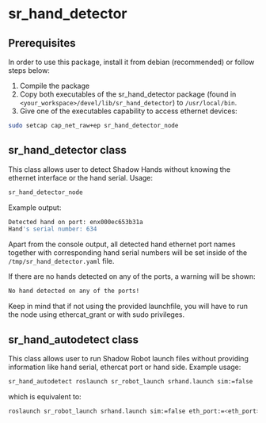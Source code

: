 # sr_hand_detector

## Prerequisites

In order to use this package, install it from debian (recommended) or follow steps below:
1. Compile the package
2. Copy both executables of the sr_hand_detector package (found in `<your_workspace>/devel/lib/sr_hand_detector`) to `/usr/local/bin`.
3. Give one of the executables capability to access ethernet devices:
```sh
sudo setcap cap_net_raw+ep sr_hand_detector_node
```

## sr_hand_detector class

This class allows user to detect Shadow Hands without knowing the ethernet interface or the hand serial. Usage:

```sh
sr_hand_detector_node
```

Example output:
```sh
Detected hand on port: enx000ec653b31a
Hand's serial number: 634
```

Apart from the console output, all detected hand ethernet port names together with corresponding hand serial numbers will be set inside of the `/tmp/sr_hand_detector.yaml` file.

If there are no hands detected on any of the ports, a warning will be shown:
```sh
No hand detected on any of the ports!
```

Keep in mind that if not using the provided launchfile, you will have to run the node using ethercat_grant or with sudo privileges.

## sr_hand_autodetect class

This class allows user to run Shadow Robot launch files without providing information like hand serial, ethercat port or hand side. Example usage:

```sh
sr_hand_autodetect roslaunch sr_robot_launch srhand.launch sim:=false
```

which is equivalent to:
```sh
roslaunch sr_robot_launch srhand.launch sim:=false eth_port:=<eth_port> hand_serial:=<hand_serial> hand_id:=<hand_id>
```